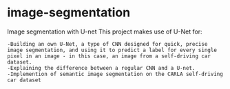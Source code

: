 # image-segmentation
Image segmentation with U-net
This project makes use of U-Net for:

    -Building an own U-Net, a type of CNN designed for quick, precise image segmentation, and using it to predict a label for every single pixel in an image - in this case, an image from a self-driving car dataset.
    -Explaining the difference between a regular CNN and a U-net.
    -Implemention of semantic image segmentation on the CARLA self-driving car dataset
